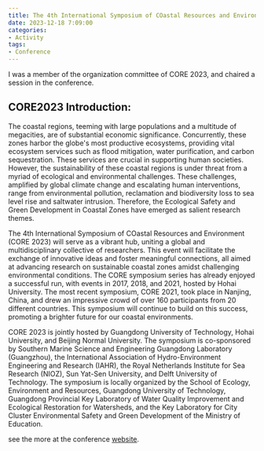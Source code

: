 ```yaml
---
title: The 4th International Symposium of COastal Resources and Environment (CORE 2023)
date: 2023-12-18 7:09:00
categories:
- Activity
tags:
- Conference
---
```


I was a member of the organization committee of CORE 2023, and chaired a session in the conference. 

## CORE2023 Introduction:
The coastal regions, teeming with large populations and a multitude of megacities, are of substantial economic significance. Concurrently, these zones harbor the globe's most productive ecosystems, providing vital ecosystem services such as flood mitigation, water purification, and carbon sequestration. These services are crucial in supporting human societies. However, the sustainability of these coastal regions is under threat from a myriad of ecological and environmental challenges. These challenges, amplified by global climate change and escalating human interventions, range from environmental pollution, reclamation and biodiversity loss to sea level rise and saltwater intrusion. Therefore, the Ecological Safety and Green Development in Coastal Zones have emerged as salient research themes.
        
The 4th International Symposium of COastal Resources and Environment (CORE 2023) will serve as a vibrant hub, uniting a global and multidisciplinary collective of researchers. This event will facilitate the exchange of innovative ideas and foster meaningful connections, all aimed at advancing research on sustainable coastal zones amidst challenging environmental conditions. The CORE symposium series has already enjoyed a successful run, with events in 2017, 2018, and 2021, hosted by Hohai University. The most recent symposium, CORE 2021, took place in Nanjing, China, and drew an impressive crowd of over 160 participants from 20 different countries. This symposium will continue to build on this success, promoting a brighter future for our coastal environments.
           
CORE 2023 is jointly hosted by Guangdong University of Technology, Hohai University, and Beijing Normal University. The symposium is co-sponsored by Southern Marine Science and Engineering Guangdong Laboratory (Guangzhou), the International Association of Hydro-Environment Engineering and Research (IAHR), the Royal Netherlands Institute for Sea Research (NIOZ), Sun Yat-Sen University, and Delft University of Technology. The symposium is locally organized by the School of Ecology, Environment and Resources, Guangdong University of Technology, Guangdong Provincial Key Laboratory of Water Quality Improvement and Ecological Restoration for Watersheds, and the Key Laboratory for City Cluster Environmental Safety and Green Development of the Ministry of Education.

see the more at the conference [website](https://core2023.iahr.org). 


